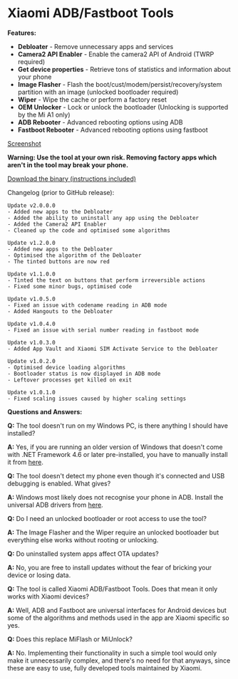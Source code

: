 # Xiaomi ADB/Fastboot Tools

**Features:**

* **Debloater** \- Remove unnecessary apps and services
* **Camera2 API Enabler** \- Enable the camera2 API of Android (TWRP required)
* **Get device properties** \- Retrieve tons of statistics and information about your phone
* **Image Flasher** \- Flash the boot/cust/modem/persist/recovery/system partition with an image (unlocked bootloader required)
* **Wiper** \- Wipe the cache or perform a factory reset
* **OEM Unlocker** \- Lock or unlock the bootloader \(Unlocking is supported by the Mi A1 only\)
* **ADB Rebooter** \- Advanced rebooting options using ADB
* **Fastboot Rebooter** \- Advanced rebooting options using fastboot

[Screenshot](https://i.imgur.com/6dBYdzL.png)

**Warning: Use the tool at your own risk. Removing factory apps which aren't in the tool may break your phone.**

[Download the binary (instructions included)](https://github.com/Saki-EU/XiaomiADBFastbootTools/releases/latest)

Changelog (prior to GitHub release):

    Update v2.0.0.0
    - Added new apps to the Debloater
    - Added the ability to uninstall any app using the Debloater
    - Added the Camera2 API Enabler
    - Cleaned up the code and optimised some algorithms
    
    Update v1.2.0.0
    - Added new apps to the Debloater
    - Optimised the algorithm of the Debloater
    - The tinted buttons are now red
    
    Update v1.1.0.0
    - Tinted the text on buttons that perform irreversible actions
    - Fixed some minor bugs, optimised code
    
    Update v1.0.5.0
    - Fixed an issue with codename reading in ADB mode
    - Added Hangouts to the Debloater
    
    Update v1.0.4.0
    - Fixed an issue with serial number reading in fastboot mode
    
    Update v1.0.3.0
    - Added App Vault and Xiaomi SIM Activate Service to the Debloater
    
    Update v1.0.2.0
    - Optimised device loading algorithms
    - Bootloader status is now displayed in ADB mode
    - Leftover processes get killed on exit
    
    Update v1.0.1.0
    - Fixed scaling issues caused by higher scaling settings

**Questions and Answers:**

**Q:** The tool doesn't run on my Windows PC, is there anything I should have installed?

**A:** Yes, if you are running an older version of Windows that doesn't come with .NET Framework 4.6 or later pre-installed, you have to manually install it from [here](https://www.microsoft.com/net/download/dotnet-framework-runtime).

**Q:** The tool doesn't detect my phone even though it's connected and USB debugging is enabled. What gives?

**A:** Windows most likely does not recognise your phone in ADB. Install the universal ADB drivers from [here](http://dl.adbdriver.com/upload/adbdriver.zip).

**Q:** Do I need an unlocked bootloader or root access to use the tool?

**A:** The Image Flasher and the Wiper require an unlocked bootloader but everything else works without rooting or unlocking.

**Q:** Do uninstalled system apps affect OTA updates?

**A:** No, you are free to install updates without the fear of bricking your device or losing data.

**Q:** The tool is called Xiaomi ADB/Fastboot Tools. Does that mean it only works with Xiaomi devices?

**A:** Well, ADB and Fastboot are universal interfaces for Android devices but some of the algorithms and methods used in the app are Xiaomi specific so yes.

**Q:** Does this replace MiFlash or MiUnlock?

**A:** No. Implementing their functionality in such a simple tool would only make it unnecessarily complex, and there's no need for that anyways, since these are easy to use, fully developed tools maintained by Xiaomi.
